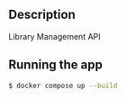 ## Description

Library Management API

## Running the app

```bash
$ docker compose up --build
```
